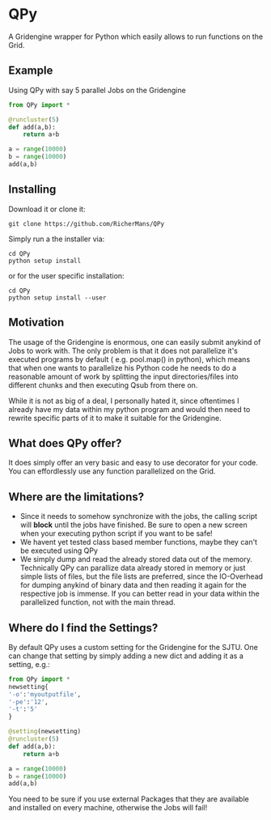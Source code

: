 # QPy
A Gridengine wrapper for Python which easily allows to run functions on the Grid.

## Example
Using QPy with say 5 parallel Jobs on the Gridengine 
```python
from QPy import *

@runcluster(5)
def add(a,b):
	return a+b

a = range(10000)
b = range(10000)
add(a,b)
```

## Installing

Download it or clone it:

```
git clone https://github.com/RicherMans/QPy
```

Simply run a the installer via:

```
cd QPy 
python setup install
```

or for the user specific installation:

```
cd QPy 
python setup install --user
```

## Motivation

The usage of the Gridengine is enormous, one can easily submit anykind of Jobs to work with. The only problem is that it does not parallelize it's executed programs by default ( e.g. pool.map() in python), which means that when one wants to parallelize his Python code he needs to do a reasonable amount of work by splitting the input directories/files into different chunks and then executing Qsub from there on.

While it is not as big of a deal, I personally hated it, since oftentimes I already have my data within my python program and would then need to rewrite specific parts of it to make it suitable for the Gridengine.

## What does QPy offer?

It does simply offer an very basic and easy to use decorator for your code. You can effordlessly use any function parallelized on the Grid.

## Where are the limitations?

* Since it needs to somehow synchronize with the jobs, the calling script will **block** until the jobs have finished. Be sure to open  a new screen when your executing python script if you want to be safe!
* We havent yet tested class based member functions, maybe they can't be executed using QPy
* We simply dump and read the already stored data out of the memory. Technically QPy can parallize data already stored in memory or just simple lists of files, but the file lists are preferred, since the IO-Overhead for dumping anykind of binary data and then reading it again for the respective job is immense. If you can better read in your data within the parallelized function, not with the main thread.

## Where do I find the Settings?

By default QPy uses a custom setting for the Gridengine for the SJTU. One can change that setting by simply adding a new dict and adding it as a setting, e.g.:

```python
from QPy import *
newsetting{
'-o':'myoutputfile',
'-pe':'12',
'-t':'5'
}

@setting(newsetting)
@runcluster(5)
def add(a,b):
	return a+b

a = range(10000)
b = range(10000)
add(a,b)
```
You need to be sure if you use external Packages that they are available and installed on every machine, otherwise the Jobs will fail!
